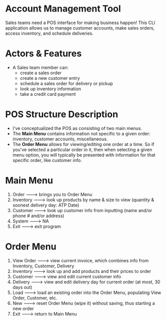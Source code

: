 # Account Management Tool
Sales teams  need a POS interface for making business happen!
This CLI application allows us to  manage customer accounts, make sales orders, access inventory, and schedule
deliveries.

# Actors & Features
- A Sales team member can:
	- create a sales order
	- create a new customer entry
	- schedule a sales order for delivery or pickup
	- look up inventory information
	- take a credit card payment


# POS Structure Description
- I've conceptualized the POS as consisting of two main menus. 
- The **Main Menu** contains information not specific to a given order: inventory, customer accounts, miscellaneous.  
- The **Order Menu** allows for viewing/editing one order at a time.  So if you've selected a particular order in it, then when selecting a given menu option, you will typically be presented with information for that specific order, like customer info.


# Main Menu
1. Order        ---> brings you to Order Menu
2. Inventory    ---> look up products by name & size to view (quantity & soonest delivery day: ATP Date)
3. Customer     ---> look up customer info from inputting (name and/or phone # and/or address)
5. System       ---> NA 
6. Exit         ---> exit program

# Order Menu
1. View Order     ---> view current invoice, which combines info from Inventory, Customer, Delivery
2. Inventory      ---> look up and add products and their prices to order
3. Customer       ---> view and edit current customer info
4. Delivery       ---> view and edit delivery day for current order (at most, 30 days out)
5. Load           ---> load an existing order into the Order Menu, populating View Order, Customer, etc.
6. New            ---> reset Order Menu (wipe it) without saving, thus starting a new order
7. Exit           ---> return to Main Menu

